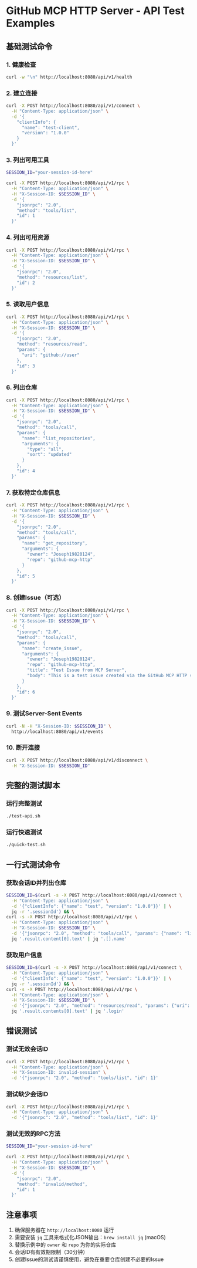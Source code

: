 # GitHub MCP HTTP Server - API Test Examples

## 基础测试命令

### 1. 健康检查
```bash
curl -w "\n" http://localhost:8080/api/v1/health
```

### 2. 建立连接
```bash
curl -X POST http://localhost:8080/api/v1/connect \
  -H "Content-Type: application/json" \
  -d '{
    "clientInfo": {
      "name": "test-client",
      "version": "1.0.0"
    }
  }'
```

### 3. 列出可用工具
```bash
SESSION_ID="your-session-id-here"

curl -X POST http://localhost:8080/api/v1/rpc \
  -H "Content-Type: application/json" \
  -H "X-Session-ID: $SESSION_ID" \
  -d '{
    "jsonrpc": "2.0",
    "method": "tools/list",
    "id": 1
  }'
```

### 4. 列出可用资源
```bash
curl -X POST http://localhost:8080/api/v1/rpc \
  -H "Content-Type: application/json" \
  -H "X-Session-ID: $SESSION_ID" \
  -d '{
    "jsonrpc": "2.0",
    "method": "resources/list",
    "id": 2
  }'
```

### 5. 读取用户信息
```bash
curl -X POST http://localhost:8080/api/v1/rpc \
  -H "Content-Type: application/json" \
  -H "X-Session-ID: $SESSION_ID" \
  -d '{
    "jsonrpc": "2.0",
    "method": "resources/read",
    "params": {
      "uri": "github://user"
    },
    "id": 3
  }'
```

### 6. 列出仓库
```bash
curl -X POST http://localhost:8080/api/v1/rpc \
  -H "Content-Type: application/json" \
  -H "X-Session-ID: $SESSION_ID" \
  -d '{
    "jsonrpc": "2.0",
    "method": "tools/call",
    "params": {
      "name": "list_repositories",
      "arguments": {
        "type": "all",
        "sort": "updated"
      }
    },
    "id": 4
  }'
```

### 7. 获取特定仓库信息
```bash
curl -X POST http://localhost:8080/api/v1/rpc \
  -H "Content-Type: application/json" \
  -H "X-Session-ID: $SESSION_ID" \
  -d '{
    "jsonrpc": "2.0",
    "method": "tools/call",
    "params": {
      "name": "get_repository",
      "arguments": {
        "owner": "Joseph19820124",
        "repo": "github-mcp-http"
      }
    },
    "id": 5
  }'
```

### 8. 创建Issue（可选）
```bash
curl -X POST http://localhost:8080/api/v1/rpc \
  -H "Content-Type: application/json" \
  -H "X-Session-ID: $SESSION_ID" \
  -d '{
    "jsonrpc": "2.0",
    "method": "tools/call",
    "params": {
      "name": "create_issue",
      "arguments": {
        "owner": "Joseph19820124",
        "repo": "github-mcp-http",
        "title": "Test Issue from MCP Server",
        "body": "This is a test issue created via the GitHub MCP HTTP server."
      }
    },
    "id": 6
  }'
```

### 9. 测试Server-Sent Events
```bash
curl -N -H "X-Session-ID: $SESSION_ID" \
  http://localhost:8080/api/v1/events
```

### 10. 断开连接
```bash
curl -X POST http://localhost:8080/api/v1/disconnect \
  -H "X-Session-ID: $SESSION_ID"
```

## 完整的测试脚本

### 运行完整测试
```bash
./test-api.sh
```

### 运行快速测试
```bash
./quick-test.sh
```

## 一行式测试命令

### 获取会话ID并列出仓库
```bash
SESSION_ID=$(curl -s -X POST http://localhost:8080/api/v1/connect \
  -H "Content-Type: application/json" \
  -d '{"clientInfo": {"name": "test", "version": "1.0.0"}}' | \
  jq -r '.sessionId') && \
curl -s -X POST http://localhost:8080/api/v1/rpc \
  -H "Content-Type: application/json" \
  -H "X-Session-ID: $SESSION_ID" \
  -d '{"jsonrpc": "2.0", "method": "tools/call", "params": {"name": "list_repositories", "arguments": {"type": "all"}}, "id": 1}' | \
  jq '.result.content[0].text' | jq '.[].name'
```

### 获取用户信息
```bash
SESSION_ID=$(curl -s -X POST http://localhost:8080/api/v1/connect \
  -H "Content-Type: application/json" \
  -d '{"clientInfo": {"name": "test", "version": "1.0.0"}}' | \
  jq -r '.sessionId') && \
curl -s -X POST http://localhost:8080/api/v1/rpc \
  -H "Content-Type: application/json" \
  -H "X-Session-ID: $SESSION_ID" \
  -d '{"jsonrpc": "2.0", "method": "resources/read", "params": {"uri": "github://user"}, "id": 1}' | \
  jq '.result.contents[0].text' | jq '.login'
```

## 错误测试

### 测试无效会话ID
```bash
curl -X POST http://localhost:8080/api/v1/rpc \
  -H "Content-Type: application/json" \
  -H "X-Session-ID: invalid-session" \
  -d '{"jsonrpc": "2.0", "method": "tools/list", "id": 1}'
```

### 测试缺少会话ID
```bash
curl -X POST http://localhost:8080/api/v1/rpc \
  -H "Content-Type: application/json" \
  -d '{"jsonrpc": "2.0", "method": "tools/list", "id": 1}'
```

### 测试无效的RPC方法
```bash
SESSION_ID="your-session-id-here"

curl -X POST http://localhost:8080/api/v1/rpc \
  -H "Content-Type: application/json" \
  -H "X-Session-ID: $SESSION_ID" \
  -d '{
    "jsonrpc": "2.0",
    "method": "invalid/method",
    "id": 1
  }'
```

## 注意事项

1. 确保服务器在 `http://localhost:8080` 运行
2. 需要安装 `jq` 工具来格式化JSON输出：`brew install jq` (macOS)
3. 替换示例中的 `owner` 和 `repo` 为你的实际仓库
4. 会话ID有有效期限制（30分钟）
5. 创建Issue的测试请谨慎使用，避免在重要仓库创建不必要的Issue